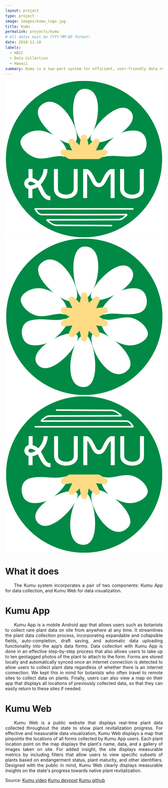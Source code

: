 ```yaml
---
layout: project
type: project
image: images/kumu_logo.jpg
title: Kumu
permalink: projects/kumu
# All dates must be YYYY-MM-DD format!
date: 2018-11-10
labels:
  - HACC
  - Data Collection
  - Hawaii
summary: Kumu is a two-part system for efficient, user-friendly data reporting and visualization for native Hawaiian plants.
---
```


<div class="ui small rounded images" align="center">
  <img class="ui image" src="../images/WEB.png">
  <img class="ui image" src="../images/FULL.png">
  <img class="ui image" src="../images/APP.png">
</div>

<h1>
  What it does
</h1>
<p style=" 
  text-align: justify;
  text-justify: inter-word">
<span style="margin-left:2em"></span> 
The Kumu system incorporates a pair of two components: Kumu App for data collection, and Kumu Web for data visualization.
</p>

<h1>
Kumu App
</h1>

<p style=" 
  text-align: justify;
  text-justify: inter-word">
<span style="margin-left:2em"></span> 
Kumu App is a mobile Android app that allows users such as botanists to collect rare plant data on site from anywhere at any time. It streamlines the plant data collection process, incorporating expandable and collapsible fields, auto-completion, draft saving, and automatic data uploading functionality into the app’s data forms. Data collection with Kumu App is done in an effective step-by-step process that also allows users to take up to ten geotagged photos of the plant to attach to the form. Forms are stored locally and automatically synced once an internet connection is detected to allow users to collect plant data regardless of whether there is an internet connection. We kept this in mind for botanists who often travel to remote sites to collect data on plants. Finally, users can also view a map on their app that displays all locations of previously collected data, so that they can easily return to these sites if needed.
</p>

<h1>
Kumu Web
</h1>

<p style=" 
  text-align: justify;
  text-justify: inter-word">
<span style="margin-left:2em"></span> 
Kumu Web is a public website that displays real-time plant data collected throughout the state to show plant revitalization progress. For effective and measurable data visualization, Kumu Web displays a map that pinpoints the locations of all forms collected by Kumu App users. Each plant location point on the map displays the plant's name, data, and a gallery of images taken on site. For added insight, the site displays measurable metrics by including filters that allow users to view specific subsets of plants based on endangerment status, plant maturity, and other identifiers. Designed with the public in mind, Kumu Web clearly displays measurable insights on the state's progress towards native plant revitalization.
</p>

Source: 
        <a href="https://www.youtube.com/watch?v=00_dTfcc3iY" target="_blank"><i class="large youtube icon"></i>Kumu video</a>
        <a href="https://devpost.com/software/kumu" target="_blank"><i class="large linkify icon"></i>Kumu devpost</a>
        <a href="https://github.com/HACC2018/The-Bird-Squad" target="_blank"><i class="large github icon"></i>Kumu github</a>